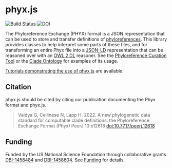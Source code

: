 # phyx.js

[![Build Status](https://github.com/phyloref/phyx.js/workflows/Build%20and%20Test/badge.svg)](https://github.com/phyloref/phyx.js/actions?query=workflow%3A%22Build+and+Test%22)
[![DOI](https://zenodo.org/badge/DOI/10.5281/zenodo.5576556.svg)](https://doi.org/10.5281/zenodo.5576556)

The Phyloreference Exchange (PHYX) format is a JSON representation that can be
used to store and transfer definitions of [phyloreferences]. This library provides
classes to help interpret some parts of these files, and for transforming an
entire Phyx file into a [JSON-LD] representation that can be reasoned over with
an [OWL 2 DL] reasoner. See the [Phyloreference Curation Tool] or the [Clade Ontology]
for examples of its usage.

[Tutorials demonstrating the use of phyx.js](./tutorials/) are available.

## Citation

phyx.js should be cited by citing our publication documenting the Phyx format and phyx.js.

> Vaidya G, Cellinese N, Lapp H. 2022. A new phylogenetic data standard for computable clade definitions: the
> Phyloreference Exchange Format (Phyx) PeerJ 10:e12618 [doi:10.7717/peerj.12618](https://doi.org/10.7717/peerj.12618)

## Funding
Funded by the US National Science Foundation through collaborative grants [DBI-1458484]
and [DBI-1458604]. See [Funding] for details.

  [phyloreferences]: http://phyloref.org
  [JSON-LD]: https://en.wikipedia.org/wiki/JSON-LD
  [OWL 2 DL]: https://www.w3.org/TR/owl2-overview/
  [Phyloreference Curation Tool]: https://github.com/phyloref/curation-tool
  [Clade Ontology]: https://github.com/phyloref/clade-ontology
  [DBI-1458484]: http://www.nsf.gov/awardsearch/showAward?AWD_ID=1458484
  [DBI-1458604]: http://www.nsf.gov/awardsearch/showAward?AWD_ID=1458604
  [Funding]: http://www.phyloref.org/about/#funding
